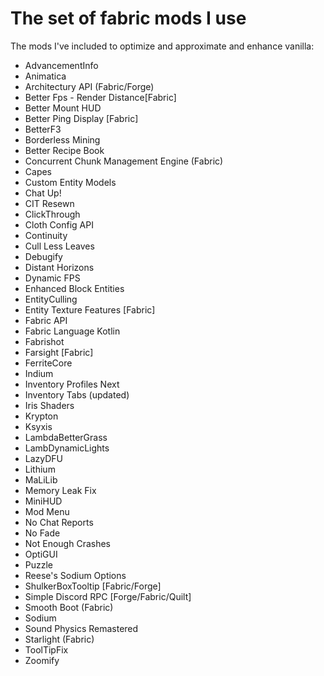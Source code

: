 # The set of fabric mods I use

The mods I've included to optimize and approximate and enhance vanilla:

* AdvancementInfo
* Animatica
* Architectury API (Fabric/Forge)
* Better Fps - Render Distance[Fabric]
* Better Mount HUD
* Better Ping Display [Fabric]
* BetterF3
* Borderless Mining
* Better Recipe Book
* Concurrent Chunk Management Engine (Fabric)
* Capes
* Custom Entity Models
* Chat Up!
* CIT Resewn
* ClickThrough
* Cloth Config API
* Continuity
* Cull Less Leaves
* Debugify
* Distant Horizons
* Dynamic FPS
* Enhanced Block Entities
* EntityCulling
* Entity Texture Features [Fabric]
* Fabric API
* Fabric Language Kotlin
* Fabrishot
* Farsight [Fabric]
* FerriteCore
* Indium
* Inventory Profiles Next
* Inventory Tabs (updated)
* Iris Shaders
* Krypton
* Ksyxis
* LambdaBetterGrass
* LambDynamicLights
* LazyDFU
* Lithium
* MaLiLib
* Memory Leak Fix
* MiniHUD
* Mod Menu
* No Chat Reports
* No Fade
* Not Enough Crashes
* OptiGUI
* Puzzle
* Reese's Sodium Options
* ShulkerBoxTooltip [Fabric/Forge]
* Simple Discord RPC [Forge/Fabric/Quilt]
* Smooth Boot (Fabric)
* Sodium
* Sound Physics Remastered
* Starlight (Fabric)
* ToolTipFix
* Zoomify
